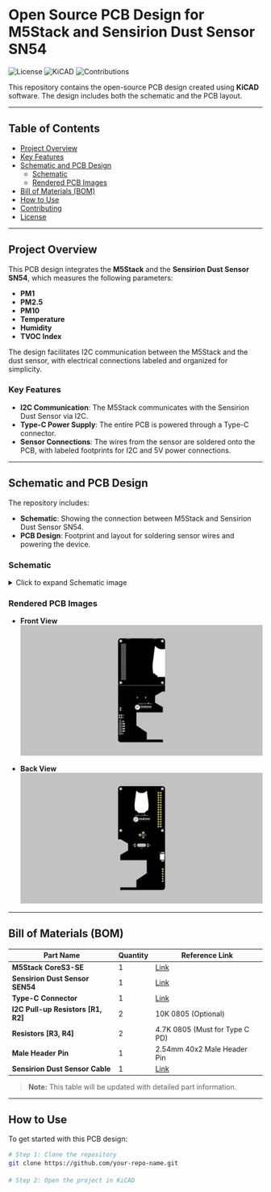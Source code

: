 # Open Source PCB Design for M5Stack and Sensirion Dust Sensor SN54

![License](https://img.shields.io/badge/License-MIT-green)
![KiCAD](https://img.shields.io/badge/Made%20With-KiCAD-blue)
![Contributions](https://img.shields.io/badge/Contributions-Welcome-brightgreen)

This repository contains the open-source PCB design created using **KiCAD** software. The design includes both the schematic and the PCB layout.

---

## Table of Contents
- [Project Overview](#project-overview)
- [Key Features](#key-features)
- [Schematic and PCB Design](#schematic-and-pcb-design)
  - [Schematic](#schematic)
  - [Rendered PCB Images](#rendered-pcb-images)
- [Bill of Materials (BOM)](#bill-of-materials-bom)
- [How to Use](#how-to-use)
- [Contributing](#contributing)
- [License](#license)

---

## Project Overview

This PCB design integrates the **M5Stack** and the **Sensirion Dust Sensor SN54**, which measures the following parameters:

- **PM1**
- **PM2.5**
- **PM10**
- **Temperature**
- **Humidity**
- **TVOC Index**

The design facilitates I2C communication between the M5Stack and the dust sensor, with electrical connections labeled and organized for simplicity.

### Key Features

- **I2C Communication**: The M5Stack communicates with the Sensirion Dust Sensor via I2C.
- **Type-C Power Supply**: The entire PCB is powered through a Type-C connector.
- **Sensor Connections**: The wires from the sensor are soldered onto the PCB, with labeled footprints for I2C and 5V power connections.

---

## Schematic and PCB Design

The repository includes:

- **Schematic**: Showing the connection between M5Stack and Sensirion Dust Sensor SN54.
- **PCB Design**: Footprint and layout for soldering sensor wires and powering the device.

### Schematic

<details>
  <summary>Click to expand Schematic image</summary>
  
  ![Schematic](AirOwl_v1/Renders/AirOwl_v1.svg)

</details>

### Rendered PCB Images

- **Front View**
![Front View](AirOwl_v1/Renders/AirOwl_Front.png)


- **Back View**
![Back View](AirOwl_v1/Renders/AirOwl_Back.png)

---

## Bill of Materials (BOM)

| Part Name                   | Quantity | Reference Link |
|-----------------------------|----------|-----------|
| **M5Stack CoreS3-SE**        | 1        |   <a href="https://shop.m5stack.com/products/m5stack-cores3-se-iot-controller-w-o-battery-bottom" target="_blank">Link</a>        |
| **Sensirion Dust Sensor SEN54**| 1        |  <a href="https://www.digikey.in/en/products/detail/sensirion-ag/SEN54-SDN-T/15903868?s=N4IgTCBcDaIAQGUCiA5ArAFgLQICIqwBUQBdAXyA" target="_blank">Link</a> |          
| **Type-C Connector**         | 1        |  <a href="https://www.digikey.in/en/products/detail/same-sky/UJC-VP-3-SMT-TR/14310522?cur=INR&lang=en&utm_adgroup=&utm_source=google&utm_medium=cpc&utm_campaign=PMax%20Shopping_Product_High%20ROAS&utm_term=&productid=14310522&utm_content=&utm_id=go_cmp-20122528480_adg-_ad-__dev-c_ext-_prd-14310522_sig-CjwKCAjwmaO4BhAhEiwA5p4YL3F-XqxnqejDD6ez2iOCmQ-_p37bMZnp_VDgZ_CJA0CgT0X3qvwMexoCO9gQAvD_BwE&gad_source=1&gclid=CjwKCAjwmaO4BhAhEiwA5p4YL3F-XqxnqejDD6ez2iOCmQ-_p37bMZnp_VDgZ_CJA0CgT0X3qvwMexoCO9gQAvD_BwE">Link</a>         |                       
| **I2C Pull-up Resistors [R1, R2]**    | 2        | 10K 0805 (Optional)          |                                 
| **Resistors [R3, R4]**                | 2        | 4.7K 0805 (Must for Type C PD)         |         
| **Male Header Pin**                | 1        | 2.54mm 40x2 Male Header Pin         |             
| **Sensirion Dust Sensor Cable**                | 1       | <a href="https://evelta.com/jst-ghr-06v-cable-6pin-1-25mm-pitch-female-connector-15cm/" target="_blank">Link</a>         |             

> **Note:** This table will be updated with detailed part information.

---

## How to Use

To get started with this PCB design:

```bash
# Step 1: Clone the repository
git clone https://github.com/your-repo-name.git

# Step 2: Open the project in KiCAD
